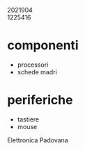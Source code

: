 2021904  
1225416
# componenti  
- processori
- schede madri
# periferiche
- tastiere
- mouse


Elettronica Padovana
